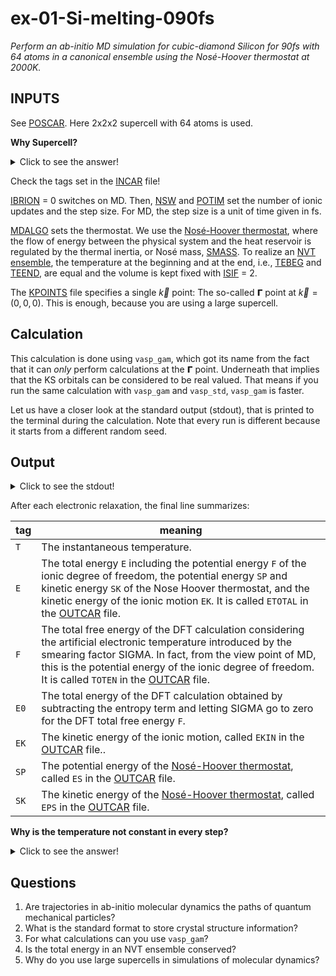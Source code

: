 # **ex-01-Si-melting-090fs**

*Perform an ab-initio MD simulation for cubic-diamond Silicon for 90fs with 64 atoms in a canonical ensemble using the Nosé-Hoover thermostat at 2000K.*

## **INPUTS**

See [POSCAR](https://www.vasp.at/wiki/index.php/POSCAR). Here 2x2x2 supercell with 64 atoms is used.

**Why Supercell?**
<details>
<summary> Click to see the answer!</summary>

The size of the supercell imposes a limit on the maximum wavelength of lattice vibrations. The supercell used in an MD simulation should be large enough to account for all vibration modes with significant contribution to the specific quantity of interest to be computed in MD. This can be estimated, e.g., from an appropriate phonon calculation, or from a series of MD simulations with different supercell sizes. 

Furthermore, in calculations considering for instance an absorbate-substrate problem, or simulations of gases and liquids, the size of the unit cell should be large enough to remove unphysical interactions between atoms and their periodic images. Note that, the same holds also for relaxations of such systems. 

In summary, for your MD simulation, you should choose a supercell large enough to ensure an [ergodic simulation](https://en.wikipedia.org/wiki/Ergodicity) and capture all long-wavelength vibrations of your system.
</details>

Check the tags set in the [INCAR](https://www.vasp.at/wiki/index.php/INCAR) file!

[IBRION](https://www.vasp.at/wiki/index.php/IBRION) = 0 switches on MD. Then, [NSW](https://www.vasp.at/wiki/index.php/NSW) and [POTIM](https://www.vasp.at/wiki/index.php/POTIM) set the number of ionic updates and the step size. For MD, the step size is a unit of time given in fs. 

[MDALGO](https://www.vasp.at/wiki/index.php/MDALGO) sets the thermostat. We use the [Nosé-Hoover thermostat](https://www.vasp.at/wiki/index.php/Nose-Hoover_thermostat), where the flow of energy between the physical system and the heat reservoir is regulated by the thermal inertia, or Nosé mass, [SMASS](https://www.vasp.at/wiki/index.php/SMASS). To realize an [NVT ensemble](https://en.wikipedia.org/wiki/Canonical_ensemble), the temperature at the beginning and at the end, i.e., [TEBEG](https://www.vasp.at/wiki/index.php/TEBEG) and [TEEND](https://www.vasp.at/wiki/index.php/TEEND), are equal and the volume is kept fixed with [ISIF](https://www.vasp.at/wiki/index.php/ISIF) = 2.

The [KPOINTS](https://www.vasp.at/wiki/index.php/KPOINTS) file specifies a single $\vec{k}$ point: The so-called 𝝘 point at $\vec{k}=(0,0,0)$. This is enough, because you are using a large supercell.

## **Calculation**

This calculation is done using `vasp_gam`, which got its name from the fact that it can *only* perform calculations at the 𝝘 point. Underneath that implies that the KS orbitals can be considered to be real valued. That means if you run the same calculation with `vasp_gam` and `vasp_std`, `vasp_gam` is faster.

Let us have a closer look at the standard output (stdout), that is printed to the terminal during the calculation. Note that every run is different because it starts from a different random seed.

## **Output**

<details>
<summary> Click to see the stdout! </summary>

```
 running on    2 total cores
 distrk:  each k-point on    2 cores,    1 groups
 distr:  one band on    1 cores,    2 groups
 vasp.6.3.0 16May21 (build Oct 27 2021 15:52:58) gamma-only                     
  
 POSCAR found type information on POSCAR Si
 POSCAR found :  1 types and      64 ions
 Reading from existing POTCAR
 scaLAPACK will be used
 Reading from existing POTCAR
 LDA part: xc-table for Pade appr. of Perdew
 POSCAR, INCAR and KPOINTS ok, starting setup
 FFT: planning ...
 WAVECAR not read
 prediction of wavefunctions initialized - no I/O
 entering main loop
       N       E                     dE             d eps       ncg     rms          rms(c)
RMM:   1     0.155222068701E+04    0.15522E+04   -0.44526E+04   162   0.508E+02
RMM:   2     0.297589951477E+03   -0.12546E+04   -0.12725E+04   162   0.145E+02
RMM:   3    -0.664488972878E+02   -0.36404E+03   -0.43415E+03   162   0.787E+01
RMM:   4    -0.220663864053E+03   -0.15421E+03   -0.16002E+03   162   0.560E+01
RMM:   5    -0.287411476155E+03   -0.66748E+02   -0.65206E+02   162   0.316E+01
RMM:   6    -0.320343488885E+03   -0.32932E+02   -0.28274E+02   162   0.212E+01
RMM:   7    -0.334632556790E+03   -0.14289E+02   -0.12331E+02   162   0.124E+01
RMM:   8    -0.340563651457E+03   -0.59311E+01   -0.53511E+01   162   0.792E+00
RMM:   9    -0.344491928264E+03   -0.39283E+01   -0.38231E+01   349   0.472E+00
RMM:  10    -0.344908101129E+03   -0.41617E+00   -0.41412E+00   352   0.165E+00
RMM:  11    -0.344951509187E+03   -0.43408E-01   -0.32463E-01   344   0.581E-01
RMM:  12    -0.344962136179E+03   -0.10627E-01   -0.10202E-01   336   0.281E-01    0.358E+01
RMM:  13    -0.340710112381E+03    0.42520E+01   -0.23514E+00   417   0.230E+00    0.221E+01
RMM:  14    -0.338768179258E+03    0.19419E+01   -0.54002E+00   463   0.369E+00    0.108E+00
RMM:  15    -0.338786847044E+03   -0.18668E-01   -0.10702E-01   324   0.600E-01    0.444E-01
RMM:  16    -0.338800009272E+03   -0.13162E-01   -0.16991E-02   327   0.294E-01    0.381E-01
RMM:  17    -0.338801421308E+03   -0.14120E-02   -0.26217E-03   321   0.108E-01    0.696E-02
RMM:  18    -0.338801478964E+03   -0.57656E-04   -0.60546E-04   262   0.494E-02
    1 T=  2000. E= -.32251463E+03 F= -.33880148E+03 E0= -.33880148E+03  EK= 0.16287E+02 SP= 0.00E+00 SK= 0.00E+00
 bond charge predicted
       N       E                     dE             d eps       ncg     rms          rms(c)
RMM:   1    -0.337852804095E+03    0.94862E+00   -0.22457E+01   324   0.780E+00    0.189E+00
RMM:   2    -0.338087873331E+03   -0.23507E+00   -0.24923E+00   325   0.306E+00    0.108E+00
RMM:   3    -0.338132790582E+03   -0.44917E-01   -0.50218E-01   340   0.124E+00    0.110E+00
RMM:   4    -0.338121036810E+03    0.11754E-01   -0.79021E-02   324   0.547E-01    0.579E-01
RMM:   5    -0.338129671306E+03   -0.86345E-02   -0.76437E-02   324   0.388E-01    0.314E-01
RMM:   6    -0.338123062866E+03    0.66084E-02   -0.16448E-02   326   0.207E-01    0.114E-01
RMM:   7    -0.338122886896E+03    0.17597E-03   -0.90935E-03   323   0.119E-01    0.334E-02
RMM:   8    -0.338122942074E+03   -0.55178E-04   -0.10506E-03   316   0.619E-02    0.244E-02
RMM:   9    -0.338122995490E+03   -0.53416E-04   -0.72833E-04   288   0.348E-02
    2 T=  1916. E= -.32252355E+03 F= -.33812300E+03 E0= -.33812299E+03  EK= 0.15599E+02 SP= -.49E-06 SK= 0.61E-12
 bond charge predicted
 prediction of wavefunctions
       N       E                     dE             d eps       ncg     rms          rms(c)
RMM:   1    -0.336180152440E+03    0.19428E+01   -0.58207E-01   324   0.139E+00    0.654E-01
RMM:   2    -0.336188071907E+03   -0.79195E-02   -0.84588E-02   339   0.505E-01    0.141E-01
RMM:   3    -0.336189675117E+03   -0.16032E-02   -0.16716E-02   353   0.208E-01    0.133E-01
RMM:   4    -0.336189894771E+03   -0.21965E-03   -0.26384E-03   332   0.918E-02    0.929E-02
RMM:   5    -0.336189974660E+03   -0.79889E-04   -0.63462E-04   285   0.448E-02
    3 T=  1685. E= -.32249392E+03 F= -.33618997E+03 E0= -.33618915E+03  EK= 0.13725E+02 SP= -.32E-01 SK= 0.27E-02
 bond charge predicted
 prediction of wavefunctions
       N       E                     dE             d eps       ncg     rms          rms(c)
RMM:   1    -0.333466462434E+03    0.27234E+01   -0.11737E+00   324   0.186E+00    0.677E-01
RMM:   2    -0.333487410180E+03   -0.20948E-01   -0.21196E-01   349   0.731E-01    0.231E-01
RMM:   3    -0.333490239144E+03   -0.28290E-02   -0.30702E-02   343   0.293E-01    0.176E-01
RMM:   4    -0.333490732641E+03   -0.49350E-03   -0.60607E-03   341   0.135E-01    0.933E-02
RMM:   5    -0.333490872875E+03   -0.14023E-03   -0.13599E-03   307   0.636E-02    0.379E-02
RMM:   6    -0.333490903027E+03   -0.30152E-04   -0.32459E-04   233   0.298E-02
    4 T=  1373. E= -.32245824E+03 F= -.33349090E+03 E0= -.33348022E+03  EK= 0.11179E+02 SP= -.18E+00 SK= 0.37E-01
    ...
    ...
    ...
   28 T=  2564. E= -.32254692E+03 F= -.30541712E+03 E0= -.30535338E+03  EK= 0.20878E+02 SP= -.38E+02 SK= 0.13E+00
 bond charge predicted
 prediction of wavefunctions
       N       E                     dE             d eps       ncg     rms          rms(c)
RMM:   1    -0.304962686456E+03    0.45437E+00   -0.50291E-01   338   0.931E-01    0.244E-01
RMM:   2    -0.304975571260E+03   -0.12885E-01   -0.13325E-01   371   0.442E-01    0.982E-02
RMM:   3    -0.304977016808E+03   -0.14455E-02   -0.15036E-02   370   0.179E-01    0.880E-02
RMM:   4    -0.304977314818E+03   -0.29801E-03   -0.32635E-03   345   0.764E-02    0.645E-02
RMM:   5    -0.304977364930E+03   -0.50112E-04   -0.63532E-04   268   0.359E-02
   29 T=  2426. E= -.32253591E+03 F= -.30497736E+03 E0= -.30491565E+03  EK= 0.19755E+02 SP= -.38E+02 SK= 0.28E+00
 bond charge predicted
 prediction of wavefunctions
       N       E                     dE             d eps       ncg     rms          rms(c)
RMM:   1    -0.304475187728E+03    0.50213E+00   -0.47067E-01   340   0.882E-01    0.228E-01
RMM:   2    -0.304487073861E+03   -0.11886E-01   -0.12380E-01   370   0.429E-01    0.918E-02
RMM:   3    -0.304488454010E+03   -0.13801E-02   -0.14617E-02   368   0.176E-01    0.790E-02
RMM:   4    -0.304488726979E+03   -0.27297E-03   -0.30125E-03   343   0.756E-02    0.581E-02
RMM:   5    -0.304488773682E+03   -0.46703E-04   -0.56686E-04   269   0.352E-02
   30 T=  2262. E= -.32252795E+03 F= -.30448877E+03 E0= -.30442641E+03  EK= 0.18424E+02 SP= -.37E+02 SK= 0.41E+00
Information: wavefunction orthogonal band  154  0.8863
 bond charge predicted
 prediction of wavefunctions
 wavefunctions rotated
 writing wavefunctions
```

</details>

After each electronic relaxation, the final line summarizes:  

| tag | meaning |
| --- | --- | 
| `T` | The instantaneous temperature. |
| `E` | The total energy `E` including the potential energy `F` of the ionic degree of freedom, the potential energy `SP` and kinetic energy `SK` of the Nose Hoover thermostat, and the kinetic energy of the ionic motion `EK`. It is  called `ETOTAL` in the [OUTCAR](https://www.vasp.at/wiki/index.php/OUTCAR) file. |
| `F` | The total free energy of the DFT calculation considering the artificial electronic temperature introduced by the smearing factor SIGMA. In fact, from the view point of MD, this is the potential energy of the ionic degree of freedom. It is  called `TOTEN` in the [OUTCAR](https://www.vasp.at/wiki/index.php/OUTCAR) file. |
| `E0` | The total energy of the DFT calculation obtained by subtracting the entropy term and letting SIGMA go to zero for the DFT total free energy `F`.  |
| `EK` | The kinetic energy of the ionic motion, called `EKIN` in the [OUTCAR](https://www.vasp.at/wiki/index.php/OUTCAR) file..  |
| `SP` | The potential energy of the [Nosé-Hoover thermostat](https://www.vasp.at/wiki/index.php/Nose-Hoover_thermostat), called `ES` in the [OUTCAR](https://www.vasp.at/wiki/index.php/OUTCAR) file. |
| `SK` | The kinetic energy of the [Nosé-Hoover thermostat](https://www.vasp.at/wiki/index.php/Nose-Hoover_thermostat), called `EPS` in the [OUTCAR](https://www.vasp.at/wiki/index.php/OUTCAR) file. |

**Why is the temperature not constant in every step?**

<details>
<summary> Click to see the answer!</summary>

That is the instantaneous temperature and not the observable ensemble average. Note that the idea of a constant temperature calculation is not that the instantaneous temperature is constant in every time step, but that the observable temperature, i.e., the ensemble average of the temperature is constant. You can find the value of the `mean temperature <T/S>/<1/S>` in the [OUTCAR](https://www.vasp.at/wiki/index.php/OUTCAR) file. In the thermodynamic limit, for sufficiently large number of atoms the fluctuations of the instantaneous temperature would also vanish.

</details>

## **Questions**

1. Are trajectories in ab-initio molecular dynamics the paths of quantum mechanical particles?
2. What is the standard format to store crystal structure information?
3. For what calculations can you use `vasp_gam`?
4. Is the total energy in an NVT ensemble conserved? 
5. Why do you use large supercells in simulations of molecular dynamics?